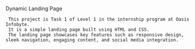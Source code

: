 Dynamic Landing Page
     
     This project is Task 1 of Level 1 in the internship program at Oasis Infobyte. 
     It is a simple landing page built using HTML and CSS. 
     The landing page showcases key features such as responsive design, sleek navigation, engaging content, and social media integration.
